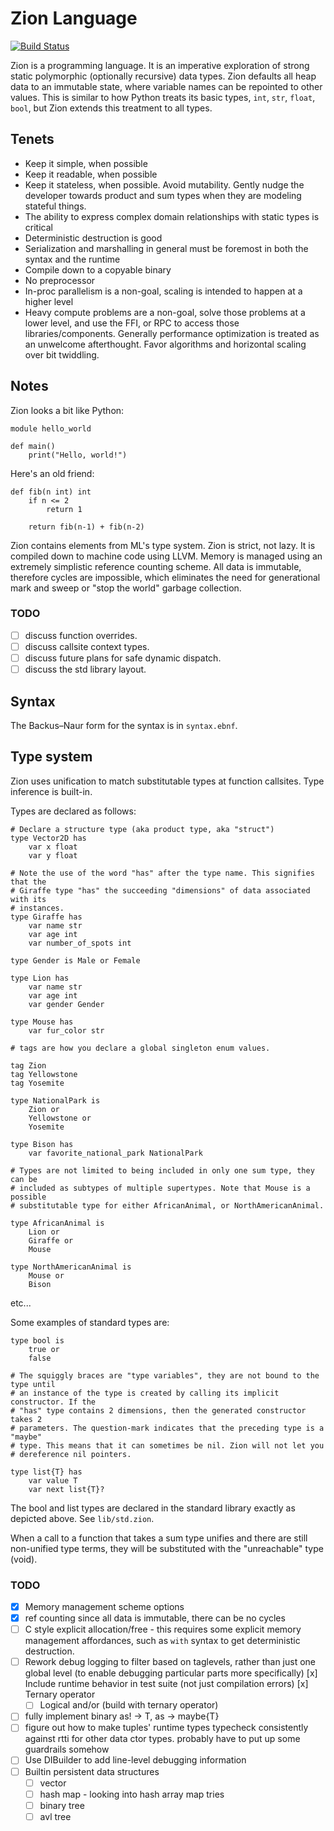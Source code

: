 # Zion Language

[![Build Status](https://travis-ci.org/zionlang/zion.svg?branch=master)](https://travis-ci.org/zionlang/zion)

Zion is a programming language. It is an imperative exploration of strong static
polymorphic (optionally recursive) data types. Zion defaults all heap data to an
immutable state, where variable names can be repointed to other values. This is
similar to how Python treats its basic types, `int`, `str`, `float`, `bool`, but
Zion extends this treatment to all types.

## Tenets

 - Keep it simple, when possible
 - Keep it readable, when possible
 - Keep it stateless, when possible. Avoid mutability. Gently nudge the
   developer towards product and sum types when they are modeling stateful things.
 - The ability to express complex domain relationships with static types is
   critical
 - Deterministic destruction is good
 - Serialization and marshalling in general must be foremost in both the syntax
   and the runtime
 - Compile down to a copyable binary
 - No preprocessor
 - In-proc parallelism is a non-goal, scaling is intended to happen at a higher
   level
 - Heavy compute problems are a non-goal, solve those problems at a lower level,
   and use the FFI, or RPC to access those libraries/components. Generally
   performance optimization is treated as an unwelcome afterthought. Favor
   algorithms and horizontal scaling over bit twiddling.

## Notes

Zion looks a bit like Python:

```
module hello_world

def main()
	print("Hello, world!")
```

Here's an old friend:
```
def fib(n int) int
	if n <= 2
		return 1

	return fib(n-1) + fib(n-2)
```

Zion contains elements from ML's type system. Zion is strict, not lazy. It is
compiled down to machine code using LLVM. Memory is managed using an extremely
simplistic reference counting scheme. All data is immutable, therefore cycles
are impossible, which eliminates the need for generational mark and sweep or
"stop the world" garbage collection.

### TODO
- [ ] discuss function overrides.
- [ ] discuss callsite context types.
- [ ] discuss future plans for safe dynamic dispatch.
- [ ] discuss the std library layout.

## Syntax

The Backus–Naur form for the syntax is in `syntax.ebnf`.

## Type system

Zion uses unification to match substitutable types at function callsites.
Type inference is built-in.

Types are declared as follows:

```
# Declare a structure type (aka product type, aka "struct")
type Vector2D has
	var x float
	var y float

# Note the use of the word "has" after the type name. This signifies that the
# Giraffe type "has" the succeeding "dimensions" of data associated with its
# instances.
type Giraffe has
	var name str
	var age int
	var number_of_spots int

type Gender is Male or Female

type Lion has
	var name str
	var age int
	var gender Gender

type Mouse has
	var fur_color str

# tags are how you declare a global singleton enum values.

tag Zion
tag Yellowstone
tag Yosemite

type NationalPark is
	Zion or
	Yellowstone or
	Yosemite

type Bison has
	var favorite_national_park NationalPark

# Types are not limited to being included in only one sum type, they can be
# included as subtypes of multiple supertypes. Note that Mouse is a possible
# substitutable type for either AfricanAnimal, or NorthAmericanAnimal.

type AfricanAnimal is
	Lion or
	Giraffe or
	Mouse

type NorthAmericanAnimal is
	Mouse or
	Bison
```
etc...

Some examples of standard types are:
```
type bool is
	true or
	false

# The squiggly braces are "type variables", they are not bound to the type until
# an instance of the type is created by calling its implicit constructor. If the
# "has" type contains 2 dimensions, then the generated constructor takes 2
# parameters. The question-mark indicates that the preceding type is a "maybe"
# type. This means that it can sometimes be nil. Zion will not let you
# dereference nil pointers.

type list{T} has
	var value T
	var next list{T}?
```

The bool and list types are declared in the standard library exactly as depicted
above. See `lib/std.zion`.

When a call to a function that takes a sum type unifies and there are still
non-unified type terms, they will be substituted with the "unreachable" type
(void).


### TODO

- [x] Memory management scheme options
 - [x] ref counting since all data is immutable, there can be no cycles
 - [ ] C style explicit allocation/free - this requires some explicit memory management affordances, such as `with` syntax to get deterministic destruction.
- [ ] Rework debug logging to filter based on taglevels, rather than just one global level (to enable debugging particular parts more specifically)
[x] Include runtime behavior in test suite (not just compilation errors)
[x] Ternary operator
  - [ ] Logical and/or (build with ternary operator)
- [ ] fully implement binary as! -> T, as -> maybe{T}
- [ ] figure out how to make tuples' runtime types typecheck consistently against rtti for other data ctor types. probably have to put up some guardrails somehow
- [ ] Use DIBuilder to add line-level debugging information
- [ ] Builtin persistent data structures
  - [ ] vector
  - [ ] hash map - looking into hash array map tries
  - [ ] binary tree
  - [ ] avl tree
